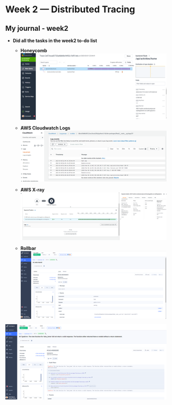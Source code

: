 # Week 2 — Distributed Tracing
## My journal - week2

-  **Did all the tasks in the week2 to-do list**
   -  **Honeycomb**
![image week2-honeycomb](./images/week2-honeycomb.png)

   -  **AWS Cloudwatch Logs**
![image week2-cwlogs](./images/week2-cwlogs.png)

   -  **AWS X-ray**
![image week2-xray](./images/week2-xray.png)

   -  **Rollbar**
![image week2-rollbar](./images/week2-rollbar.png)

![image week2-rollbar-error](./images/week2-rollbar-error.png)
